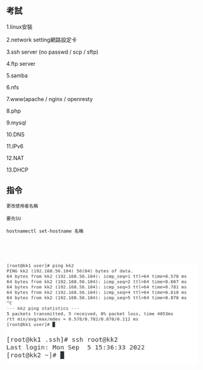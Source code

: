 ## 考試

1.linux安裝

2.network setting網路設定卡

3.ssh server (no passwd / scp / sftp)

4.ftp server 

5.samba 

6.nfs

7.www(apache / nginx / openresty

8.php

9.mysql

10.DNS

11.IPv6

12.NAT

13.DHCP

## 指令


```
更改使用者名稱

要先SU

hostnamectl set-hostname 名稱 





```

![](https://github.com/Kenttsai1/linux2/blob/main/LINUXPIC/week1-1.jpg)
![](https://github.com/Kenttsai1/linux2/blob/main/LINUXPIC/week1-2.jpg)
